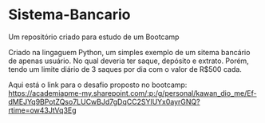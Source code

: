 # Sistema-Bancario
Um repositório criado para estudo de um Bootcamp

Criado na lingaguem Python, um simples exemplo de um sitema bancário de apenas usuário.
No qual deveria ter saque, depósito e extrato. Porém, tendo um limite diário de 3 saques por dia com o valor de R$500 cada.

Aqui está o link para o desafio proposto no bootcamp:
https://academiapme-my.sharepoint.com/:p:/g/personal/kawan_dio_me/Ef-dMEJYq9BPotZQso7LUCwBJd7gDqCC2SYlUYx0ayrGNQ?rtime=ow43JtVq3Eg

